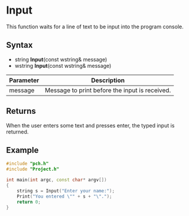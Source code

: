 # Input #
This function waits for a line of text to be input into the program console.

## Syntax ##
- string **Input**(const wstring& message)
- wstring **Input**(const wstring& message)

| Parameter | Description |
| ----- | ----- |
| message | Message to print before the input is received. |

## Returns ##
When the user enters some text and presses enter, the typed input is returned.

## Example ##
```c++
#include "pch.h"
#include "Project.h"

int main(int argc, const char* argv[])
{
	string s = Input("Enter your name:");
	Print("You entered \"" + s + "\".");
	return 0;
}
```
